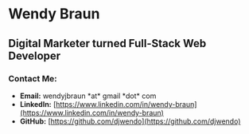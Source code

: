 # Wendy Braun

## Digital Marketer turned Full-Stack Web Developer

### Contact Me:

* **Email:** wendyjbraun \*at\* gmail \*dot\* com
* **LinkedIn:** [https://www.linkedin.com/in/wendy-braun](https://www.linkedin.com/in/wendy-braun)
* **GitHub:** [https://github.com/djwendo](https://github.com/djwendo)

